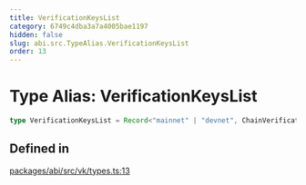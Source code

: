 ```yaml
---
title: VerificationKeysList
category: 6749c4dba3a7a4005bae1197
hidden: false
slug: abi.src.TypeAlias.VerificationKeysList
order: 13
---
```


# Type Alias: VerificationKeysList

```ts
type VerificationKeysList = Record<"mainnet" | "devnet", ChainVerificationKeysList>;
```

## Defined in

[packages/abi/src/vk/types.ts:13](https://github.com/zkcloudworker/minatokens-lib/blob/main/packages/abi/src/vk/types.ts#L13)
